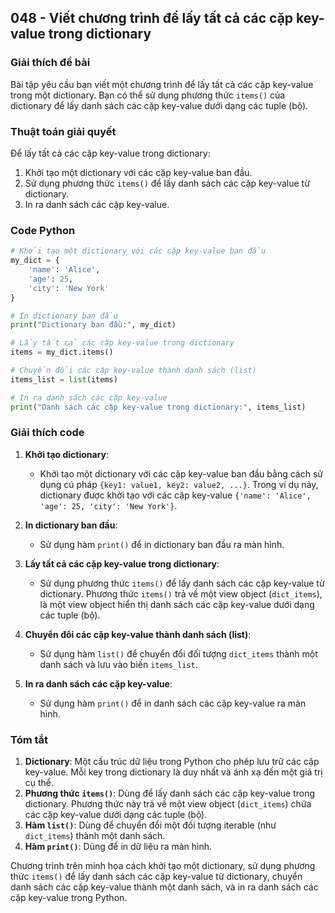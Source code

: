 ## 048 - Viết chương trình để lấy tất cả các cặp key-value trong dictionary

### Giải thích đề bài

Bài tập yêu cầu bạn viết một chương trình để lấy tất cả các cặp key-value trong một dictionary. Bạn có thể sử dụng phương thức `items()` của dictionary để lấy danh sách các cặp key-value dưới dạng các tuple (bộ).

### Thuật toán giải quyết

Để lấy tất cả các cặp key-value trong dictionary:

1. Khởi tạo một dictionary với các cặp key-value ban đầu.
2. Sử dụng phương thức `items()` để lấy danh sách các cặp key-value từ dictionary.
3. In ra danh sách các cặp key-value.

### Code Python

```python
# Khởi tạo một dictionary với các cặp key-value ban đầu
my_dict = {
    'name': 'Alice',
    'age': 25,
    'city': 'New York'
}

# In dictionary ban đầu
print("Dictionary ban đầu:", my_dict)

# Lấy tất cả các cặp key-value trong dictionary
items = my_dict.items()

# Chuyển đổi các cặp key-value thành danh sách (list)
items_list = list(items)

# In ra danh sách các cặp key-value
print("Danh sách các cặp key-value trong dictionary:", items_list)
```

### Giải thích code

1. **Khởi tạo dictionary**:

   - Khởi tạo một dictionary với các cặp key-value ban đầu bằng cách sử dụng cú pháp `{key1: value1, key2: value2, ...}`. Trong ví dụ này, dictionary được khởi tạo với các cặp key-value `{'name': 'Alice', 'age': 25, 'city': 'New York'}`.

2. **In dictionary ban đầu**:

   - Sử dụng hàm `print()` để in dictionary ban đầu ra màn hình.

3. **Lấy tất cả các cặp key-value trong dictionary**:

   - Sử dụng phương thức `items()` để lấy danh sách các cặp key-value từ dictionary. Phương thức `items()` trả về một view object (`dict_items`), là một view object hiển thị danh sách các cặp key-value dưới dạng các tuple (bộ).

4. **Chuyển đổi các cặp key-value thành danh sách (list)**:

   - Sử dụng hàm `list()` để chuyển đổi đối tượng `dict_items` thành một danh sách và lưu vào biến `items_list`.

5. **In ra danh sách các cặp key-value**:
   - Sử dụng hàm `print()` để in danh sách các cặp key-value ra màn hình.

### Tóm tắt

1. **Dictionary**: Một cấu trúc dữ liệu trong Python cho phép lưu trữ các cặp key-value. Mỗi key trong dictionary là duy nhất và ánh xạ đến một giá trị cụ thể.
2. **Phương thức `items()`**: Dùng để lấy danh sách các cặp key-value trong dictionary. Phương thức này trả về một view object (`dict_items`) chứa các cặp key-value dưới dạng các tuple (bộ).
3. **Hàm `list()`**: Dùng để chuyển đổi một đối tượng iterable (như `dict_items`) thành một danh sách.
4. **Hàm `print()`**: Dùng để in dữ liệu ra màn hình.

Chương trình trên minh họa cách khởi tạo một dictionary, sử dụng phương thức `items()` để lấy danh sách các cặp key-value từ dictionary, chuyển danh sách các cặp key-value thành một danh sách, và in ra danh sách các cặp key-value trong Python.

